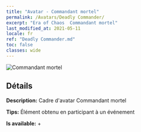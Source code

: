 ```yaml
---
title: "Avatar - Commandant mortel"
permalink: /Avatars/Deadly Commander/
excerpt: "Era of Chaos  Commandant mortel"
last_modified_at: 2021-05-11
locale: fr
ref: "Deadly Commander.md"
toc: false
classes: wide
---
```

 ![Commandant mortel](/images/a/avatarFrame_21.png)

## Détails

 **Description:** Cadre d'avatar Commandant mortel 

 **Tips:** Élément obtenu en participant à un événement 

 **Is available:**  + 

